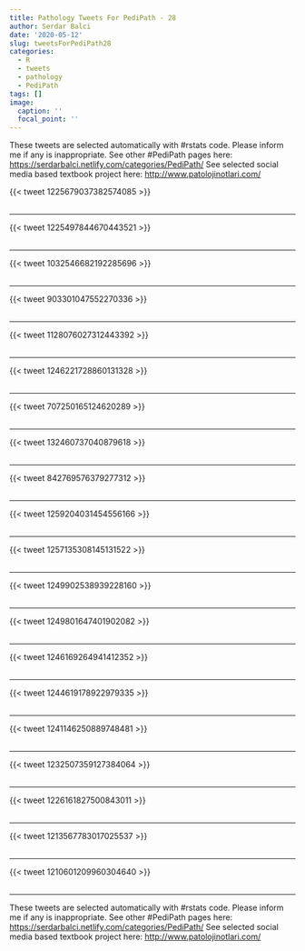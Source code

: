 ```yaml
---
title: Pathology Tweets For PediPath - 28
author: Serdar Balci
date: '2020-05-12'
slug: tweetsForPediPath28
categories:
  - R
  - tweets
  - pathology
  - PediPath
tags: []
image:
  caption: ''
  focal_point: ''
---
```



These tweets are selected automatically with #rstats code. Please inform me if any is inappropriate.
See other #PediPath pages here: https://serdarbalci.netlify.com/categories/PediPath/ 
See selected social media based textbook project here: http://www.patolojinotlari.com/

{{< tweet 1225679037382574085 >}}
<br>
<br>
<hr>
{{< tweet 1225497844670443521 >}}
<br>
<br>
<hr>
{{< tweet 1032546682192285696 >}}
<br>
<br>
<hr>
{{< tweet 903301047552270336 >}}
<br>
<br>
<hr>
{{< tweet 1128076027312443392 >}}
<br>
<br>
<hr>
{{< tweet 1246221728860131328 >}}
<br>
<br>
<hr>
{{< tweet 707250165124620289 >}}
<br>
<br>
<hr>
{{< tweet 132460737040879618 >}}
<br>
<br>
<hr>
{{< tweet 842769576379277312 >}}
<br>
<br>
<hr>
{{< tweet 1259204031454556166 >}}
<br>
<br>
<hr>
{{< tweet 1257135308145131522 >}}
<br>
<br>
<hr>
{{< tweet 1249902538939228160 >}}
<br>
<br>
<hr>
{{< tweet 1249801647401902082 >}}
<br>
<br>
<hr>
{{< tweet 1246169264941412352 >}}
<br>
<br>
<hr>
{{< tweet 1244619178922979335 >}}
<br>
<br>
<hr>
{{< tweet 1241146250889748481 >}}
<br>
<br>
<hr>
{{< tweet 1232507359127384064 >}}
<br>
<br>
<hr>
{{< tweet 1226161827500843011 >}}
<br>
<br>
<hr>
{{< tweet 1213567783017025537 >}}
<br>
<br>
<hr>
{{< tweet 1210601209960304640 >}}
<br>
<br>
<hr>


These tweets are selected automatically with #rstats code. Please inform me if any is inappropriate.
See other #PediPath pages here: https://serdarbalci.netlify.com/categories/PediPath/ 
See selected social media based textbook project here: http://www.patolojinotlari.com/
